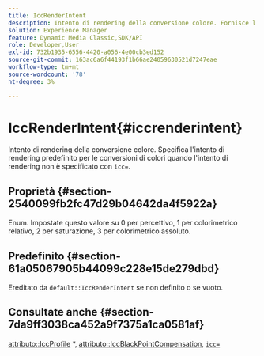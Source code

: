 ```yaml
---
title: IccRenderIntent
description: Intento di rendering della conversione colore. Fornisce l’intento di rendering predefinito per le conversioni dei colori quando &grave;icc=&grave; non è specificato per l’intento di rendering.
solution: Experience Manager
feature: Dynamic Media Classic,SDK/API
role: Developer,User
exl-id: 732b1935-6556-4420-a056-4e00cb3ed152
source-git-commit: 163ac6a6f44193f1b66ae24059630521d7247eae
workflow-type: tm+mt
source-wordcount: '78'
ht-degree: 3%

---
```


# IccRenderIntent{#iccrenderintent}

Intento di rendering della conversione colore. Specifica l&#39;intento di rendering predefinito per le conversioni di colori quando l&#39;intento di rendering non è specificato con `icc=`.

## Proprietà {#section-2540099fb2fc47d29b04642da4f5922a}

Enum. Impostate questo valore su 0 per percettivo, 1 per colorimetrico relativo, 2 per saturazione, 3 per colorimetrico assoluto.

## Predefinito {#section-61a05067905b44099c228e15de279dbd}

Ereditato da `default::IccRenderIntent` se non definito o se vuoto.

## Consultate anche {#section-7da9ff3038ca452a9f7375a1ca0581af}

[attributo::IccProfile](../../../../../is-api/image-catalog/image-serving-api-ref/c-image-catalog-reference/c-attributes-reference/r-iccprofilecmyk.md#reference-db89f9dac33e447cadb359ec1ba27ee0) &#42;, [attributo::IccBlackPointCompensation](../../../../../is-api/image-catalog/image-serving-api-ref/c-image-catalog-reference/c-attributes-reference/r-iccblackpointcompensation.md#reference-357626375ee140d1807f0c05171c733f), [`icc=`](../../../../../is-api/http-ref/image-serving-api-ref/c-http-protocol-reference/c-command-reference/r-icc.md#reference-182b5679e21e4df3b4d330535a5a7517)
